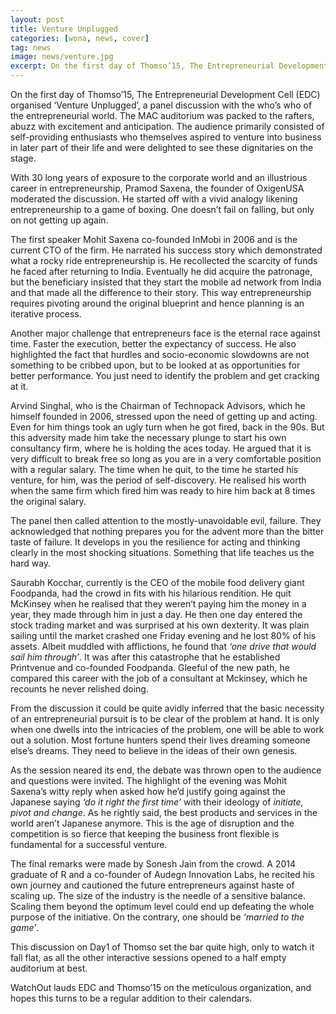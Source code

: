 ```yaml
---
layout: post
title: Venture Unplugged
categories: [wona, news, cover]
tag: news
image: news/venture.jpg
excerpt: On the first day of Thomso’15, The Entrepreneurial Development Cell (EDC) organised ‘Venture Unplugged’, a panel discussion with the who’s who of the entrepreneurial world. The audience primarily consisted of self-providing enthusiasts who themselves aspired to venture into business in later part of their life and were delighted to see these dignitaries on the stage.
---
```

On the first day of Thomso’15, The Entrepreneurial Development Cell (EDC) organised ‘Venture Unplugged’, a panel discussion with the who’s who of the entrepreneurial world. The MAC auditorium was packed to the rafters, abuzz with excitement and anticipation. The audience primarily consisted of self-providing enthusiasts who themselves aspired to venture into business in later part of their life and were delighted to see these dignitaries on the stage.

With 30 long years of exposure to the corporate world and an illustrious career in entrepreneurship, Pramod Saxena, the founder of OxigenUSA moderated the discussion. He started off with a vivid analogy likening entrepreneurship to a game of boxing. One doesn’t fail on falling, but only on not getting up again.

The first speaker Mohit Saxena co-founded InMobi in 2006 and is the current CTO of the firm. He narrated his success story which demonstrated what a rocky ride entrepreneurship is. He recollected the scarcity of funds he faced after returning to India. Eventually he did acquire the patronage, but the beneficiary insisted that they start the mobile ad network from India and that made all the difference to their story. This way
entrepreneurship requires pivoting around the original blueprint and hence planning is an iterative process. 

Another major challenge that entrepreneurs face is the eternal race against time. Faster the execution, better the expectancy of success. He also highlighted the fact that hurdles and socio-economic slowdowns are not something to be cribbed upon, but to be looked at as opportunities for better performance. You just need to identify the problem and get cracking at it.

Arvind Singhal, who is the Chairman of Technopack Advisors, which he himself founded in 2006, stressed upon the need of getting up and acting. Even for him things took an ugly turn when he got fired, back in the 90s. But this adversity made him take the necessary plunge to start his own consultancy firm, where he is holding the aces today. He argued that it is very difficult to break free so long as you are in a very comfortable position with a regular salary. The time
when he quit, to the time he started his venture, for him, was the period of self-discovery. He realised his worth when the same firm which fired him was ready to hire him back at 8 times the original salary.

The panel then called attention to the mostly-unavoidable evil, failure. They acknowledged that nothing prepares you for the advent more than the bitter taste of failure. It develops in you the resilience for acting and thinking clearly in the most shocking situations. Something that life teaches us the hard way.

Saurabh Kocchar, currently is the CEO of the mobile food delivery giant Foodpanda, had the crowd in fits with his hilarious rendition. He quit McKinsey when he realised that they weren’t paying him the money in a year, they made through him in just a day. He then one day entered the stock trading market and was surprised at his own dexterity. It was plain sailing until the market crashed one Friday evening and he lost 80% of his assets. Albeit muddled with afflictions, he found
that _‘one drive that would sail him through’_. It was after this catastrophe that he established Printvenue and co-founded Foodpanda. Gleeful of the new path, he compared this career with the job of a consultant at Mckinsey, which he recounts he never relished doing.

From the discussion it could be quite avidly inferred that the basic necessity of an entrepreneurial pursuit is to be clear of the problem at hand. It is only when one dwells into the intricacies of the problem, one will be able to work out a solution. Most fortune hunters spend their lives dreaming someone else’s dreams. They need to believe in the ideas of their own genesis. 

As the session neared its end, the debate was thrown open to the audience and questions were invited. The highlight of the evening was Mohit Saxena’s witty reply when asked how he’d justify going against the Japanese saying _‘do it right the first time’_ with their ideology of _initiate, pivot and change_. As he rightly said, the best products and services in the world aren’t Japanese anymore. This is the age of disruption and the competition is so fierce that keeping the business front
flexible is fundamental for a successful venture.

The final remarks were made by Sonesh Jain from the crowd. A 2014 graduate of R and a co-founder of Audegn Innovation Labs, he recited his own journey and cautioned the future entrepreneurs against haste of scaling up. The size of the industry is the needle of a sensitive balance. Scaling them beyond the optimum level could end up defeating the whole purpose of the initiative. On the contrary, one should be _‘married to the game’_.

This discussion on Day1 of Thomso set the bar quite high, only to watch it fall flat, as all the other interactive sessions opened to a half empty auditorium at best.

WatchOut lauds EDC and Thomso’15 on the meticulous organization, and hopes this turns to be a regular addition to their calendars.
